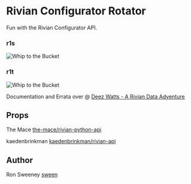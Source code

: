 # Rivian Configurator Rotator
Fun with the Rivian Configurator API.

### r1s
<img src="https://github.com/sween/rivian-configurator-rotator/raw/main/assets/rivian_rotator.gif" alt="Whip to the Bucket">

### r1t
<img src="https://github.com/sween/rivian-configurator-rotator/raw/main/assets/rivian_rotator_r1t.gif" alt="Whip to the Bucket">

Documentation and Errata over @ [Deez Watts - A Rivian Data Adventure](https://www.deezwatts.com)

## Props
The Mace [the-mace/rivian-python-api](https://github.com/the-mace/rivian-python-api)  

kaedenbrinkman [kaedenbrinkman/rivian-api](https://github.com/kaedenbrinkman/rivian-api)  


## Author
Ron Sweeney [sween](https://www.github.com/sween)

